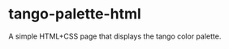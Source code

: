 tango-palette-html
==================

A simple HTML+CSS page that displays the tango color palette.
